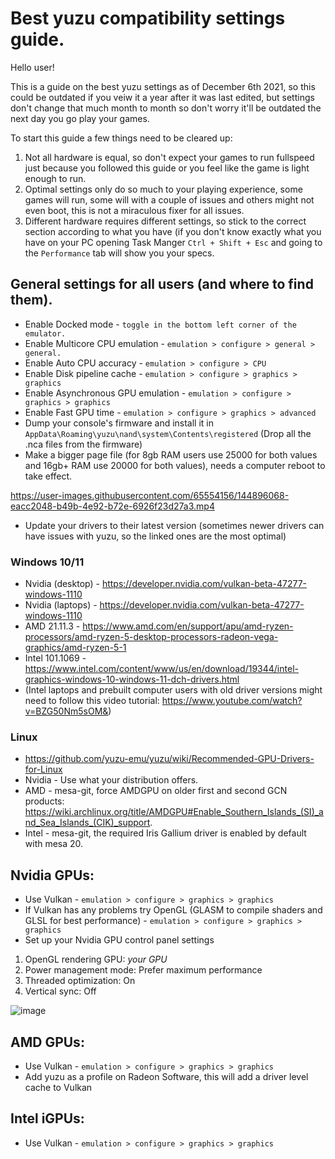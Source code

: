 # Best yuzu compatibility settings guide.

Hello user!

This is a guide on the best yuzu settings as of December 6th 2021, so this could be outdated if you veiw it a year after it was last edited, but settings don't change that much month to month so don't worry it'll be outdated the next day you go play your games.

To start this guide a few things need to be cleared up:
 1. Not all hardware is equal, so don't expect your games to run fullspeed just because you followed this guide or you feel like the game is light enough to run.
 2. Optimal settings only do so much to your playing experience, some games will run, some will with a couple of issues and others might not even boot, this is not a miraculous fixer for all issues.
 3. Different hardware requires different settings, so stick to the correct section according to what you have (if you don't know exactly what you have on your PC opening Task Manger `Ctrl + Shift + Esc` and going to the `Performance` tab will show you your specs.

## General settings for all users (and where to find them).

- Enable Docked mode - `toggle in the bottom left corner of the emulator.`
- Enable Multicore CPU emulation - `emulation > configure > general > general.`
- Enable Auto CPU accuracy - `emulation > configure > CPU`
- Enable Disk pipeline cache - `emulation > configure > graphics > graphics`
- Enable Asynchronous GPU emulation - `emulation > configure > graphics > graphics`
- Enable Fast GPU time - `emulation > configure > graphics > advanced`
- Dump your console's firmware and install it in `AppData\Roaming\yuzu\nand\system\Contents\registered` (Drop all the .nca files from the firmware)
- Make a bigger page file (for 8gb RAM users use 25000 for both values and 16gb+ RAM use 20000 for both values), needs a computer reboot to take effect.

https://user-images.githubusercontent.com/65554156/144896068-eacc2048-b49b-4e92-b72e-6926f23d27a3.mp4
- Update your drivers to their latest version (sometimes newer drivers can have issues with yuzu, so the linked ones are the most optimal)

### Windows 10/11
- Nvidia (desktop) - https://developer.nvidia.com/vulkan-beta-47277-windows-1110
- Nvidia (laptops) - https://developer.nvidia.com/vulkan-beta-47277-windows-1110
- AMD 21.11.3 - https://www.amd.com/en/support/apu/amd-ryzen-processors/amd-ryzen-5-desktop-processors-radeon-vega-graphics/amd-ryzen-5-1
- Intel 101.1069 - https://www.intel.com/content/www/us/en/download/19344/intel-graphics-windows-10-windows-11-dch-drivers.html
- (Intel laptops and prebuilt computer users with old driver versions might need to follow this video tutorial: https://www.youtube.com/watch?v=BZG50Nm5sOM&)

### Linux
- https://github.com/yuzu-emu/yuzu/wiki/Recommended-GPU-Drivers-for-Linux
- Nvidia - Use what your distribution offers.
- AMD - mesa-git, force AMDGPU on older first and second GCN products: <https://wiki.archlinux.org/title/AMDGPU#Enable_Southern_Islands_(SI)_and_Sea_Islands_(CIK)_support>.
- Intel - mesa-git, the required Iris Gallium driver is enabled by default with mesa 20.

## Nvidia GPUs:
- Use Vulkan - `emulation > configure > graphics > graphics`
- If Vulkan has any problems try OpenGL (GLASM to compile shaders and GLSL for best performance) - `emulation > configure > graphics > graphics`
- Set up your Nvidia GPU control panel settings
1. OpenGL rendering GPU: *your GPU*
2. Power management mode: Prefer maximum performance
3. Threaded optimization: On
4. Vertical sync: Off

![image](https://user-images.githubusercontent.com/65554156/144901299-729288ff-7fca-4c57-8f6d-2ef1d8fa20bf.png)

## AMD GPUs:
- Use Vulkan - `emulation > configure > graphics > graphics`
- Add yuzu as a profile on Radeon Software, this will add a driver level cache to Vulkan

## Intel iGPUs:
- Use Vulkan - `emulation > configure > graphics > graphics`


